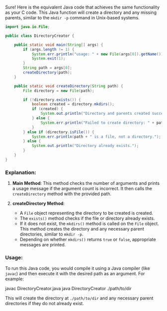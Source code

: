 Sure! Here is the equivalent Java code that achieves the same functionality as your C code. This Java function will create a directory and any missing parents, similar to the `mkdir -p` command in Unix-based systems.

```java
import java.io.File;

public class DirectoryCreator {

    public static void main(String[] args) {
        if (args.length != 1) {
            System.err.println("usage: " + new File(args[0]).getName());
            System.exit(1);
        }
        String path = args[0];
        createDirectory(path);
    }

    public static void createDirectory(String path) {
        File directory = new File(path);

        if (!directory.exists()) {
            boolean created = directory.mkdirs();
            if (created) {
                System.out.println("Directory and parents created successfully.");
            } else {
                System.err.println("Failed to create directory: " + path);
            }
        } else if (directory.isFile()) {
            System.err.println(path + " is a file, not a directory.");
        } else {
            System.out.println("Directory already exists.");
        }
    }
}
```

### Explanation:
1. **Main Method**: This method checks the number of arguments and prints a usage message if the argument count is incorrect. It then calls the `createDirectory` method with the provided path.

2. **createDirectory Method**:
   - A `File` object representing the directory to be created is created.
   - The `exists()` method checks if the file or directory already exists.
   - If it does not exist, the `mkdirs()` method is called on the `File` object. This method creates the directory and any necessary parent directories, similar to `mkdir -p`.
   - Depending on whether `mkdirs()` returns `true` or `false`, appropriate messages are printed.

### Usage:
To run this Java code, you would compile it using a Java compiler (like `javac`) and then execute it with the desired path as an argument. For example:

javac DirectoryCreator.java
java DirectoryCreator ./path/to/dir

This will create the directory at `./path/to/dir` and any necessary parent directories if they do not already exist.
